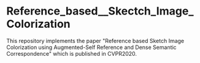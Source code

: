 # Reference_based__Skectch_Image_Colorization
This repository implements the paper "Reference based Sketch Image Colorization using Augmented-Self Reference and Dense Semantic Correspondence" which is published in CVPR2020.
